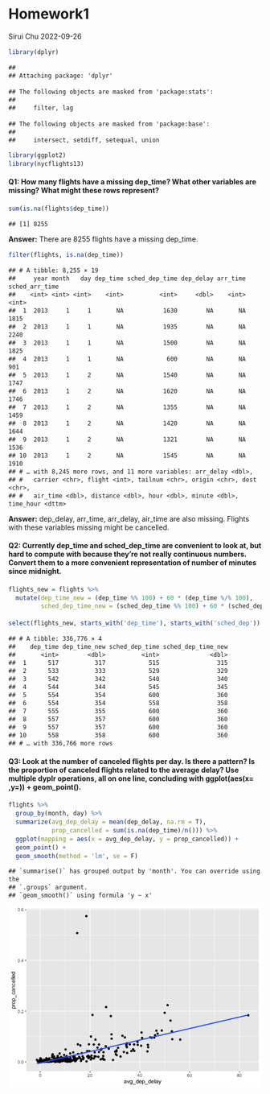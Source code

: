Homework1
================
Sirui Chu
2022-09-26

``` r
library(dplyr)
```

    ## 
    ## Attaching package: 'dplyr'

    ## The following objects are masked from 'package:stats':
    ## 
    ##     filter, lag

    ## The following objects are masked from 'package:base':
    ## 
    ##     intersect, setdiff, setequal, union

``` r
library(ggplot2)
library(nycflights13)
```

#### Q1: How many flights have a missing dep_time? What other variables are missing? What might these rows represent?

``` r
sum(is.na(flights$dep_time))
```

    ## [1] 8255

**Answer:** There are 8255 flights have a missing dep_time.

``` r
filter(flights, is.na(dep_time))
```

    ## # A tibble: 8,255 × 19
    ##     year month   day dep_time sched_dep_time dep_delay arr_time sched_arr_time
    ##    <int> <int> <int>    <int>          <int>     <dbl>    <int>          <int>
    ##  1  2013     1     1       NA           1630        NA       NA           1815
    ##  2  2013     1     1       NA           1935        NA       NA           2240
    ##  3  2013     1     1       NA           1500        NA       NA           1825
    ##  4  2013     1     1       NA            600        NA       NA            901
    ##  5  2013     1     2       NA           1540        NA       NA           1747
    ##  6  2013     1     2       NA           1620        NA       NA           1746
    ##  7  2013     1     2       NA           1355        NA       NA           1459
    ##  8  2013     1     2       NA           1420        NA       NA           1644
    ##  9  2013     1     2       NA           1321        NA       NA           1536
    ## 10  2013     1     2       NA           1545        NA       NA           1910
    ## # … with 8,245 more rows, and 11 more variables: arr_delay <dbl>,
    ## #   carrier <chr>, flight <int>, tailnum <chr>, origin <chr>, dest <chr>,
    ## #   air_time <dbl>, distance <dbl>, hour <dbl>, minute <dbl>, time_hour <dttm>

**Answer:** dep_delay, arr_time, arr_delay, air_time are also missing.
Flights with these variables missing might be cancelled.

#### Q2: Currently dep_time and sched_dep_time are convenient to look at, but hard to compute with because they’re not really continuous numbers. Convert them to a more convenient representation of number of minutes since midnight.

``` r
flights_new = flights %>%
  mutate(dep_time_new = (dep_time %% 100) + 60 * (dep_time %/% 100),
         sched_dep_time_new = (sched_dep_time %% 100) + 60 * (sched_dep_time %/% 100))

select(flights_new, starts_with('dep_time'), starts_with('sched_dep'))
```

    ## # A tibble: 336,776 × 4
    ##    dep_time dep_time_new sched_dep_time sched_dep_time_new
    ##       <int>        <dbl>          <int>              <dbl>
    ##  1      517          317            515                315
    ##  2      533          333            529                329
    ##  3      542          342            540                340
    ##  4      544          344            545                345
    ##  5      554          354            600                360
    ##  6      554          354            558                358
    ##  7      555          355            600                360
    ##  8      557          357            600                360
    ##  9      557          357            600                360
    ## 10      558          358            600                360
    ## # … with 336,766 more rows

#### Q3: Look at the number of canceled flights per day. Is there a pattern? Is the proportion of canceled flights related to the average delay? Use multiple dyplr operations, all on one line, concluding with ggplot(aes(x= ,y=)) + geom_point().

``` r
flights %>% 
  group_by(month, day) %>%
  summarize(avg_dep_delay = mean(dep_delay, na.rm = T),
            prop_cancelled = sum(is.na(dep_time)/n())) %>%
  ggplot(mapping = aes(x = avg_dep_delay, y = prop_cancelled)) +
  geom_point() +
  geom_smooth(method = 'lm', se = F)
```

    ## `summarise()` has grouped output by 'month'. You can override using the
    ## `.groups` argument.
    ## `geom_smooth()` using formula 'y ~ x'

![](README_files/figure-gfm/unnamed-chunk-5-1.png)<!-- -->
